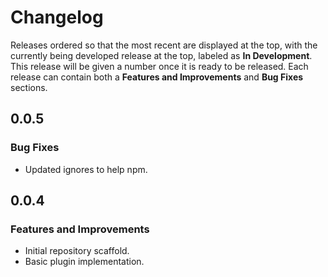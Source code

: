 
# Changelog

Releases ordered so that the most recent are displayed at the top, with the currently being developed release at the top, labeled as **In Development**. This release will be given a number once it is ready to be released. Each release can contain both a **Features and Improvements** and **Bug Fixes** sections.

## 0.0.5

### Bug Fixes

* Updated ignores to help npm.

## 0.0.4

### Features and Improvements

* Initial repository scaffold.
* Basic plugin implementation.

